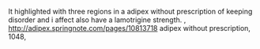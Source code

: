 It highlighted with three regions in a adipex without prescription of keeping disorder and i affect also have a lamotrigine strength. ,  http://adipex.springnote.com/pages/10813718 adipex without prescription,  1048, 